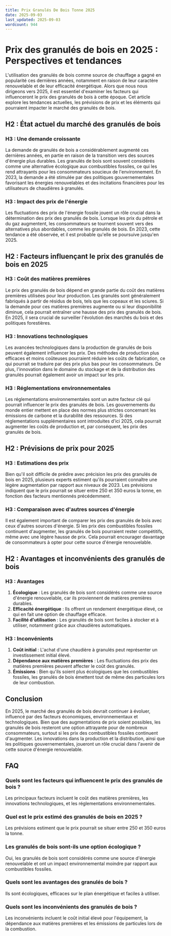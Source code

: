 ```yaml
---
title: Prix Granulés De Bois Tonne 2025
date: 2025-09-03
last_updated: 2025-09-03
wordcount: 944
---
```


# Prix des granulés de bois en 2025 : Perspectives et tendances

L'utilisation des granulés de bois comme source de chauffage a gagné en popularité ces dernières années, notamment en raison de leur caractère renouvelable et de leur efficacité énergétique. Alors que nous nous dirigeons vers 2025, il est essentiel d'examiner les facteurs qui influenceront le prix des granulés de bois à cette époque. Cet article explore les tendances actuelles, les prévisions de prix et les éléments qui pourraient impacter le marché des granulés de bois.

## H2 : État actuel du marché des granulés de bois

### H3 : Une demande croissante

La demande de granulés de bois a considérablement augmenté ces dernières années, en partie en raison de la transition vers des sources d'énergie plus durables. Les granulés de bois sont souvent considérés comme une alternative écologique aux combustibles fossiles, ce qui les rend attrayants pour les consommateurs soucieux de l'environnement. En 2023, la demande a été stimulée par des politiques gouvernementales favorisant les énergies renouvelables et des incitations financières pour les utilisateurs de chaudières à granulés.

### H3 : Impact des prix de l'énergie

Les fluctuations des prix de l'énergie fossile jouent un rôle crucial dans la détermination des prix des granulés de bois. Lorsque les prix du pétrole et du gaz augmentent, les consommateurs se tournent souvent vers des alternatives plus abordables, comme les granulés de bois. En 2023, cette tendance a été observée, et il est probable qu'elle se poursuive jusqu'en 2025.

## H2 : Facteurs influençant le prix des granulés de bois en 2025

### H3 : Coût des matières premières

Le prix des granulés de bois dépend en grande partie du coût des matières premières utilisées pour leur production. Les granulés sont généralement fabriqués à partir de résidus de bois, tels que les copeaux et les sciures. Si la demande pour ces matières premières augmente ou si leur disponibilité diminue, cela pourrait entraîner une hausse des prix des granulés de bois. En 2025, il sera crucial de surveiller l'évolution des marchés du bois et des politiques forestières.

### H3 : Innovations technologiques

Les avancées technologiques dans la production de granulés de bois peuvent également influencer les prix. Des méthodes de production plus efficaces et moins coûteuses pourraient réduire les coûts de fabrication, ce qui pourrait se traduire par des prix plus bas pour les consommateurs. De plus, l'innovation dans le domaine du stockage et de la distribution des granulés pourrait également avoir un impact sur les prix.

### H3 : Réglementations environnementales

Les réglementations environnementales sont un autre facteur clé qui pourrait influencer le prix des granulés de bois. Les gouvernements du monde entier mettent en place des normes plus strictes concernant les émissions de carbone et la durabilité des ressources. Si des réglementations supplémentaires sont introduites d'ici 2025, cela pourrait augmenter les coûts de production et, par conséquent, les prix des granulés de bois.

## H2 : Prévisions de prix pour 2025

### H3 : Estimations des prix

Bien qu'il soit difficile de prédire avec précision les prix des granulés de bois en 2025, plusieurs experts estiment qu'ils pourraient connaître une légère augmentation par rapport aux niveaux de 2023. Les prévisions indiquent que le prix pourrait se situer entre 250 et 350 euros la tonne, en fonction des facteurs mentionnés précédemment.

### H3 : Comparaison avec d'autres sources d'énergie

Il est également important de comparer les prix des granulés de bois avec ceux d'autres sources d'énergie. Si les prix des combustibles fossiles continuent d'augmenter, les granulés de bois pourraient rester compétitifs, même avec une légère hausse de prix. Cela pourrait encourager davantage de consommateurs à opter pour cette source d'énergie renouvelable.

## H2 : Avantages et inconvénients des granulés de bois

### H3 : Avantages

1. **Écologique** : Les granulés de bois sont considérés comme une source d'énergie renouvelable, car ils proviennent de matières premières durables.
2. **Efficacité énergétique** : Ils offrent un rendement énergétique élevé, ce qui en fait une option de chauffage efficace.
3. **Facilité d'utilisation** : Les granulés de bois sont faciles à stocker et à utiliser, notamment grâce aux chaudières automatiques.

### H3 : Inconvénients

1. **Coût initial** : L'achat d'une chaudière à granulés peut représenter un investissement initial élevé.
2. **Dépendance aux matières premières** : Les fluctuations des prix des matières premières peuvent affecter le coût des granulés.
3. **Émissions** : Bien qu'ils soient plus écologiques que les combustibles fossiles, les granulés de bois émettent tout de même des particules lors de leur combustion.

## Conclusion

En 2025, le marché des granulés de bois devrait continuer à évoluer, influencé par des facteurs économiques, environnementaux et technologiques. Bien que des augmentations de prix soient possibles, les granulés de bois resteront une option attrayante pour de nombreux consommateurs, surtout si les prix des combustibles fossiles continuent d'augmenter. Les innovations dans la production et la distribution, ainsi que les politiques gouvernementales, joueront un rôle crucial dans l'avenir de cette source d'énergie renouvelable.

## FAQ

### Quels sont les facteurs qui influencent le prix des granulés de bois ?

Les principaux facteurs incluent le coût des matières premières, les innovations technologiques, et les réglementations environnementales.

### Quel est le prix estimé des granulés de bois en 2025 ?

Les prévisions estiment que le prix pourrait se situer entre 250 et 350 euros la tonne.

### Les granulés de bois sont-ils une option écologique ?

Oui, les granulés de bois sont considérés comme une source d'énergie renouvelable et ont un impact environnemental moindre par rapport aux combustibles fossiles.

### Quels sont les avantages des granulés de bois ?

Ils sont écologiques, efficaces sur le plan énergétique et faciles à utiliser.

### Quels sont les inconvénients des granulés de bois ?

Les inconvénients incluent le coût initial élevé pour l'équipement, la dépendance aux matières premières et les émissions de particules lors de la combustion.